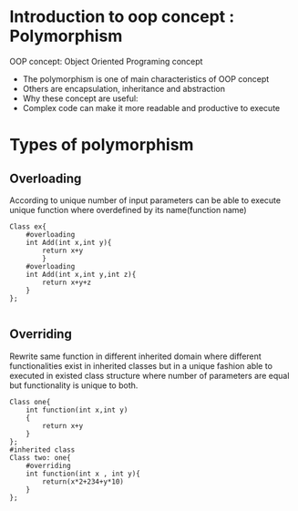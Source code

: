 
# Introduction to oop concept : Polymorphism

OOP concept: Object Oriented Programing concept
- The polymorphism is one of main characteristics of OOP concept
- Others are encapsulation, inheritance and abstraction
- Why these concept are useful:
- Complex code can make it more readable and productive to execute

# Types of polymorphism

## Overloading

According to unique number of input parameters can be able to execute unique function where overdefined by its name(function name)
 
```
Class ex{
    #overloading
    int Add(int x,int y){ 
        return x+y
        }
    #overloading
    int Add(int x,int y,int z){
        return x+y+z
    }
};
 
```
## Overriding

Rewrite same function in different inherited domain where different functionalities exist in inherited classes but in a unique fashion able to executed in existed class structure where number of parameters are equal but functionality is unique to both.
 
```
Class one{
    int function(int x,int y)
    { 
        return x+y
    }
};
#inherited class
Class two: one{
    #overriding
    int function(int x , int y){ 
        return(x*2+234+y*10)
    }
};
  
```
 


